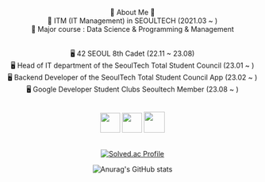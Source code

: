 <div align="center">

🐰 About Me 🐰 <br>
🏫 ITM (IT Management) in SEOULTECH (2021.03 ~ ) <br>
🏫 Major course : Data Science & Programming & Management <br></br>

🖥️ 42 SEOUL 8th Cadet (22.11 ~ 23.08) <br>
🖥️ Head of IT department of the SeoulTech Total Student Council (23.01 ~ ) <br>
🖥️ Backend Developer of the SeoulTech Total Student Council App (23.02 ~ ) <br>
🖥️ Google Developer Student Clubs Seoultech Member (23.08 ~ )

<br>
<a href=https://apps.apple.com/kr/app/%EC%84%9C%EC%9A%B8%EA%B3%BC%ED%95%99%EA%B8%B0%EC%88%A0%EB%8C%80%ED%95%99%EA%B5%90-%EC%B4%9D%ED%95%99%EC%83%9D%ED%9A%8C/id1641852619><img src=https://user-images.githubusercontent.com/106756920/260235880-2acf8471-d6ea-4315-90f0-5773fcfbef0a.png style="height:40px"></a>
<img src=https://user-images.githubusercontent.com/106756920/260235091-b557f771-3147-4ea4-883e-ee68e339cde7.png style="width:40px">
<a href=https://play.google.com/store/apps/details?id=com.start.STart&hl=en_US><img src=https://user-images.githubusercontent.com/106756920/260235997-947dfe23-19ee-4ff1-b0fd-c49c36de7e03.png style="height:42px"></a>
<br></br>

[![Solved.ac Profile](http://mazassumnida.wtf/api/v2/generate_badge?boj=sy01lim)](https://solved.ac/sy01lim/)

![Anurag's GitHub stats](https://github-readme-stats.vercel.app/api?username=saeyeonn&show_icons=true&theme=omni)
</div>
<br>
